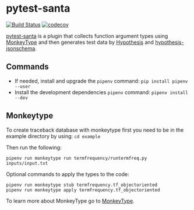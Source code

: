 # pytest-santa

[![Build Status](https://travis-ci.com/inTestiGator/pytest-santa.svg?branch=master)](https://travis-ci.com/inTestiGator/pytest-santa)
[![codecov](https://codecov.io/gh/inTestiGator/pytest-santa/branch/master/graph/badge.svg)](https://codecov.io/gh/inTestiGator/pytest-santa)

[pytest-santa](https://intestigator.github.io/pytest-santa/) is a plugin that
collects function argument types using
[MonkeyType](https://github.com/Instagram/MonkeyType) and then generates test
data by [Hypothesis](https://hypothesis.works/) and
[hypothesis-jsonschema](https://github.com/Zac-HD/hypothesis-jsonschema).

## Commands

- If needed, install and upgrade the `pipenv` command: `pip install pipenv --user`
- Install the development dependencies `pipenv` command: `pipenv install --dev`

## Monkeytype

To create traceback database with monkeytype first you need to be in the example
directory by using: `cd example`

Then run the following:

```
pipenv run monkeytype run termfrequency/runtermfreq.py inputs/input.txt
```

Optional commands to apply the types to the code:

```
pipenv run monkeytype stub termfrequency.tf_objectoriented
pipenv run monkeytype apply termfrequency.tf_objectoriented
```

To learn more about MonkeyType go to [MonkeyType](https://github.com/Instagram/MonkeyType).
